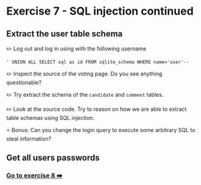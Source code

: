 # Exercise 7 - SQL injection continued

## Extract the user table schema
:pencil2: Log out and log in using with the following username

```
' UNION ALL SELECT sql as id FROM sqlite_schema WHERE name='user'--
```

:pencil2: Inspect the source of the voting page. Do you see anything questionable? 

:pencil2: Try extract the schema of the `candidate` and `comment` tables. 

:pencil2: Look at the source code. Try to reason on how we are able to extract table schemas using SQL injection.

:star: Bonus: Can you change the login query to execute some arbitrary SQL to steal information?

## Get all users passwords



### [Go to exercise 8 :arrow_right:](../exercise-8/README.md)
